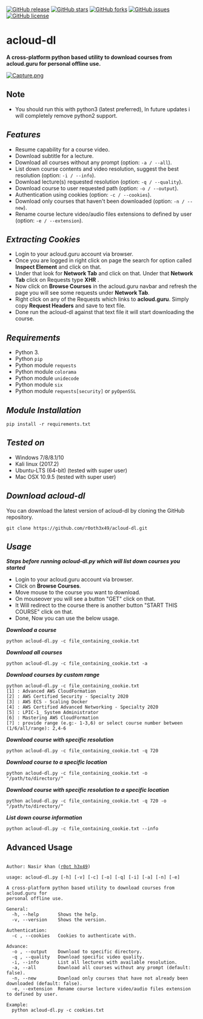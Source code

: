 [![GitHub release](https://img.shields.io/badge/release-v0.1-brightgreen.svg?style=flat-square)](https://github.com/r0oth3x49/acloud-dl/releases/tag/v0.1)
[![GitHub stars](https://img.shields.io/github/stars/r0oth3x49/acloud-dl.svg?style=flat-square)](https://github.com/r0oth3x49/acloud-dl/stargazers)
[![GitHub forks](https://img.shields.io/github/forks/r0oth3x49/acloud-dl.svg?style=flat-square)](https://github.com/r0oth3x49/acloud-dl/network)
[![GitHub issues](https://img.shields.io/github/issues/r0oth3x49/acloud-dl.svg?style=flat-square)](https://github.com/r0oth3x49/acloud-dl/issues)
[![GitHub license](https://img.shields.io/github/license/r0oth3x49/acloud-dl.svg?style=flat-square)](https://github.com/r0oth3x49/acloud-dl/blob/master/LICENSE)

# acloud-dl

**A cross-platform python based utility to download courses from acloud.guru for personal offline use.**

[![Capture.png](https://s26.postimg.cc/h8nxkvydl/Capture.png)](https://postimg.cc/image/nz4eublj9/)

## Note

- You should run this with python3 (latest preferred), In future updates i will completely remove python2 support.

## ***Features***

- Resume capability for a course video.
- Download subtitle for a lecture.
- Download all courses without any prompt (option: `-a / --all`).
- List down course contents and video resolution, suggest the best resolution (option: `-i / --info`).
- Download lecture(s) requested resolution (option: `-q / --quality`).
- Download course to user requested path (option: `-o / --output`).
- Authentication using cookies (option: `-c / --cookies`).
- Download only courses that haven't been downloaded (option: `-n / --new`).
- Rename course lecture video/audio files extensions to defined by user (option: `-e / --extension`).

## ***Extracting Cookies***

 - Login to your acloud.guru account via browser.
 - Once you are logged in right click on page the search for option called **Inspect Element** and click on that.
 - Under that look for **Network Tab** and click on that. Under that **Network Tab** click on Requests type **XHR** .
 - Now click on **Browse Courses** in the acloud.guru navbar and refresh the page you will see some requests under **Network Tab**.
 - Right click on any of the Requests which links to **acloud.guru**. Simply copy **Request Headers** and save to text file.
 - Done run the acloud-dl against that text file it will start downloading the course.

## ***Requirements***

- Python 3.
- Python `pip`
- Python module `requests`
- Python module `colorama`
- Python module `unidecode`
- Python module `six`
- Python module `requests[security]` or `pyOpenSSL`

## ***Module Installation***

	pip install -r requirements.txt
	
## ***Tested on***

- Windows 7/8/8.1/10
- Kali linux (2017.2)
- Ubuntu-LTS (64-bit) (tested with super user)
- Mac OSX 10.9.5 (tested with super user)
 
## ***Download acloud-dl***

You can download the latest version of acloud-dl by cloning the GitHub repository.

	git clone https://github.com/r0oth3x49/acloud-dl.git

## ***Usage***

***Steps before running acloud-dl.py which will list down courses you started***

- Login to your acloud.guru account via browser.
- Click on **Browse Courses**.
- Move mouse to the course you want to download.
- On mouseover you will see a button "GET" click on that.
- It Will redirect to the course there is another button "START THIS COURSE" click on that.
- Done, Now you can use the below usage.

***Download a course***

    python acloud-dl.py -c file_containing_cookie.txt

***Download all courses***

    python acloud-dl.py -c file_containing_cookie.txt -a

***Download courses by custom range***

    python acloud-dl.py -c file_containing_cookie.txt
    [1] : Advanced AWS CloudFormation
    [2] : AWS Certified Security - Specialty 2020
    [3] : AWS ECS - Scaling Docker
    [4] : AWS Certified Advanced Networking - Specialty 2020
    [5] : LPIC-1_ System Administrator
    [6] : Mastering AWS CloudFormation
    [?] : provide range (e.g:- 1-3,6) or select course number between (1/6/all/range): 2,4-6

***Download course with specific resolution***

    python acloud-dl.py -c file_containing_cookie.txt -q 720
  
***Download course to a specific location***

    python acloud-dl.py -c file_containing_cookie.txt -o "/path/to/directory/"
  
***Download course with specific resolution to a specific location***

    python acloud-dl.py -c file_containing_cookie.txt -q 720 -o "/path/to/directory/"

***List down course information***

    python acloud-dl.py -c file_containing_cookie.txt --info

## **Advanced Usage**

<pre><code>
Author: Nasir khan (<a href="http://r0oth3x49.herokuapp.com/">r0ot h3x49</a>)

usage: acloud-dl.py [-h] [-v] [-c] [-o] [-q] [-i] [-a] [-n] [-e]

A cross-platform python based utility to download courses from acloud.guru for
personal offline use.

General:
  -h, --help       Shows the help.
  -v, --version    Shows the version.

Authentication:
  -c , --cookies   Cookies to authenticate with.

Advance:
  -o , --output    Download to specific directory.
  -q , --quality   Download specific video quality.
  -i, --info       List all lectures with available resolution.
  -a, --all        Download all courses without any prompt (default: false).
  -n, --new        Download only courses that have not already been downloaded (default: false).
  -e, --extension  Rename course lecture video/audio files extension to defined by user. 

Example:
  python acloud-dl.py -c cookies.txt
</code></pre>
